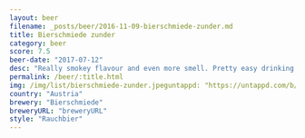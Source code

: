 ```yaml
---
layout: beer
filename: _posts/beer/2016-11-09-bierschmiede-zunder.md
title: Bierschmiede zunder
category: beer
score: 7.5
beer-date: "2017-07-12"
desc: "Really smokey flavour and even more smell. Pretty easy drinking but no other strong flavours"
permalink: /beer/:title.html
img: /img/list/bierschmiede-zunder.jpeguntappd: "https://untappd.com/b/bierschmiede-zunder/1180573"
country: "Austria"
brewery: "Bierschmiede"
breweryURL: "breweryURL"
style: "Rauchbier"
---
```

